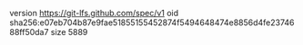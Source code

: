 version https://git-lfs.github.com/spec/v1
oid sha256:e07eb704b87e9fae51855155452874f5494648474e8856d4fe2374688ff50da7
size 5889
